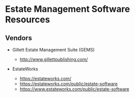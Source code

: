 
# Estate Management Software Resources


## Vendors 

- Gillett Estate Management Suite (GEMS)
  + http://www.gillettpublishing.com/


- EstateWorks 
  + https://estateworks.com/
  + https://estateworks.com/public/estate-software
  + https://www.estateworks.com/public/estate-software  


